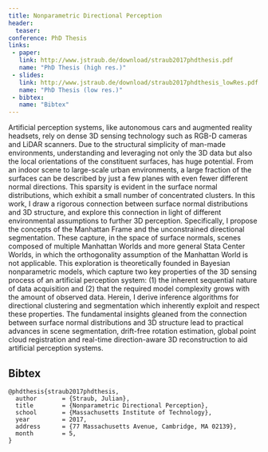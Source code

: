 ```yaml
---
title: Nonparametric Directional Perception
header:
  teaser: 
conference: PhD Thesis
links: 
 - paper: 
   link: http://www.jstraub.de/download/straub2017phdthesis.pdf
   name: "PhD Thesis (high res.)"
 - slides: 
   link: http://www.jstraub.de/download/straub2017phdthesis_lowRes.pdf
   name: "PhD Thesis (low res.)"
 - bibtex: 
   name: "Bibtex"
---
```


Artificial perception systems, like autonomous cars and augmented
reality headsets, rely on dense 3D sensing technology such as RGB-D
cameras and LiDAR scanners.  Due to the structural simplicity of
man-made environments, understanding and leveraging not only the 3D
data but also the local orientations of the constituent surfaces, has
huge potential.  From an indoor scene to large-scale urban
environments, a large fraction of the surfaces can be described by just
a few planes with even fewer different normal directions.  This
sparsity is evident in the surface normal distributions, which exhibit
a small number of concentrated clusters.  In this work, I draw a
rigorous connection between surface normal distributions and 3D
structure, and explore this connection in light of different
environmental assumptions to further 3D perception.  Specifically, I
propose the concepts of the Manhattan Frame and the unconstrained
directional segmentation. These capture, in the space of surface
normals, scenes composed of multiple Manhattan Worlds and more general
Stata Center Worlds, in which the orthogonality assumption of the
Manhattan World is not applicable.  This exploration is theoretically
founded in Bayesian nonparametric models, which capture two key
properties of the 3D sensing process of an artificial perception
system: (1) the inherent sequential nature of data acquisition and (2)
that the required model complexity grows with the amount of observed
data.  Herein, I derive inference algorithms for directional clustering
and segmentation which inherently exploit and respect these properties.
The fundamental insights gleaned from the connection between surface
normal distributions and 3D structure lead to practical advances in
scene segmentation, drift-free rotation estimation, global point cloud
registration and real-time direction-aware 3D reconstruction to aid
artificial perception systems.

## Bibtex <a id="bibtex"></a>
```
@phdthesis{straub2017phdthesis,
  author       = {Straub, Julian}, 
  title        = {Nonparametric Directional Perception},
  school       = {Massachusetts Institute of Technology},
  year         = 2017,
  address      = {77 Massachusetts Avenue, Cambridge, MA 02139},
  month        = 5,
}
```


